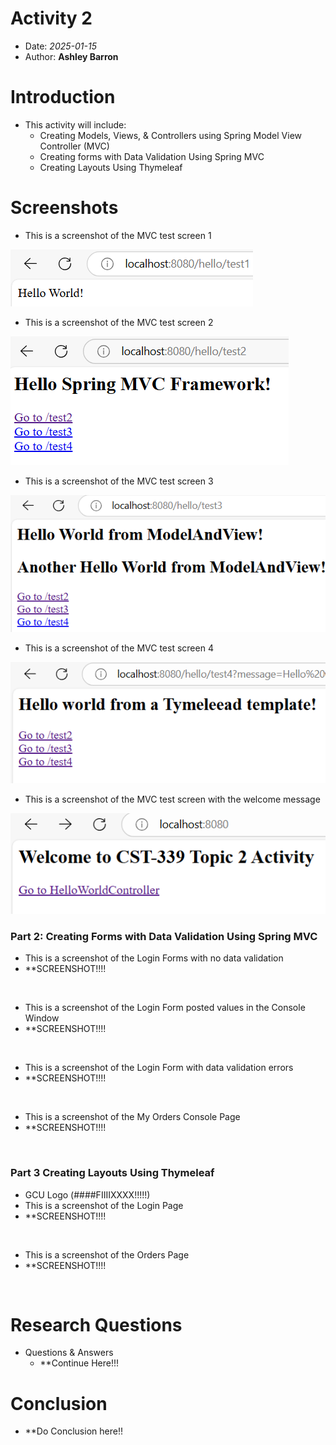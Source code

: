 # Activity 2

- Date: *2025-01-15*
- Author: **Ashley Barron**

# Introduction
- This activity will include: 
     - Creating Models, Views, & Controllers using Spring Model View Controller (MVC)
     - Creating forms with Data Validation Using Spring MVC
     - Creating Layouts Using Thymeleaf

# Screenshots

- This is a screenshot of the MVC test screen 1

![Screen1](test1.png)
<br>

- This is a screenshot of the MVC test screen 2

![Screen2](test2.png)
<br>

- This is a screenshot of the MVC test screen 3

![Screen3](test3.png)
<br>

- This is a screenshot of the MVC test screen 4

![Screen4](test4.png)
<br>

- This is a screenshot of the MVC test screen with the welcome message

![RouteController](controllerroutes.png)
<br>

### Part 2: Creating Forms with Data Validation Using Spring MVC

- This is a screenshot of the Login Forms with no data validation
- **SCREENSHOT!!!!
<br>

- This is a screenshot of the Login Form posted values in the Console Window
- **SCREENSHOT!!!!
<br>

- This is a screenshot of the Login Form with data validation errors
- **SCREENSHOT!!!!
<br>

- This is a screenshot of the My Orders Console Page
- **SCREENSHOT!!!!
<br>

### Part 3 Creating Layouts Using Thymeleaf

- GCU Logo (####FIIIIXXXX!!!!!)
- This is a screenshot of the Login Page
- **SCREENSHOT!!!!
<br>

- This is a screenshot of the Orders Page
- **SCREENSHOT!!!!
<br>



# Research Questions
- Questions & Answers
    - **Continue Here!!!

# Conclusion
- **Do Conclusion here!!